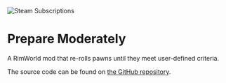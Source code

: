 ![Steam Subscriptions](https://img.shields.io/steam/subscriptions/2057362949?style=for-the-badge)

# Prepare Moderately

A RimWorld mod that re-rolls pawns until they meet user-defined criteria.

The source code can be found on [the GitHub repository](https://github.com/Lakuna/RimWorld-Prepare-Moderately).
